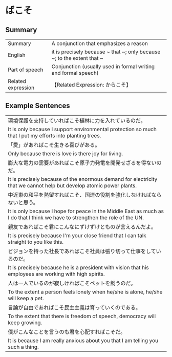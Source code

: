 # ばこそ

## Summary

<table><tr>   <td>Summary</td>   <td>A conjunction that emphasizes a reason</td></tr><tr>   <td>English</td>   <td>it is precisely because ~ that ~; only because ~; to the extent that ~</td></tr><tr>   <td>Part of speech</td>   <td>Conjunction (usually used in formal writing and formal speech)</td></tr><tr>   <td>Related expression</td>   <td>【Related Expression: からこそ】</td></tr></table>

## Example Sentences

<table><tr><td>環境保護を支持していればこそ植林に力を入れているのだ。</td></tr><tr><td>It is only because I support environmental protection so much that I put my efforts into planting trees.</td></tr><tr><td>「愛」があればこそ生きる喜びがある。</td></tr><tr><td>Only because there is love is there joy for living.</td></tr><tr><td>膨大な電力の需要があればこそ原子力発電を開発せざるを得ないのだ。</td></tr><tr><td>It is precisely because of the enormous demand for electricity that we cannot help but develop atomic power plants.</td></tr><tr><td>中近東の和平を熱望すればこそ、国連の役割を強化しなければならないと思う。</td></tr><tr><td>It is only because I hope for peace in the Middle East as much as I do that I think we have to strengthen the role of the UN.</td></tr><tr><td>親友であればこそ君にこんなにずけずけとものが言えるんだよ。</td></tr><tr><td>It is precisely because I'm your close friend that I can talk straight to you like this.</td></tr><tr><td>ビジョンを持った社長であればこそ社員は張り切って仕事をしているのだ。</td></tr><tr><td>It is precisely because he is a president with vision that his employees are working with high spirits.</td></tr><tr><td>人は一人でいるのが寂しければこそペットを飼うのだ。</td></tr><tr><td>To the extent a person feels lonely when he/she is alone, he/she will keep a pet.</td></tr><tr><td>言論が自由であればこそ民主主義は育っていくのである。</td></tr><tr><td>To the extent that there is freedom of speech, democracy will keep growing.</td></tr><tr><td>僕がこんなことを言うのも君を心配すればこそだ。</td></tr><tr><td>It is because I am really anxious about you that I am telling you such a thing.</td></tr></table>

